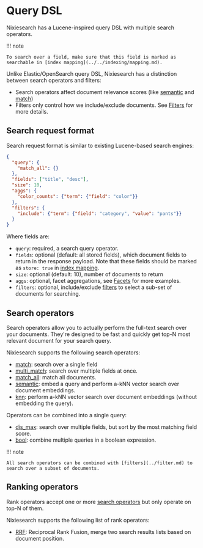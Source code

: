 # Query DSL

Nixiesearch has a Lucene-inspired query DSL with multiple search operators.

!!! note

    To search over a field, make sure that this field is marked as searchable in [index mapping](../../indexing/mapping.md).

Unlike Elastic/OpenSearch query DSL, Nixiesearch has a distinction between search operators and filters:

* Search operators affect document relevance scores (like [semantic](retrieve/semantic.md) and [match](retrieve/match.md))
* Filters only control how we include/exclude documents. See [Filters](../filter.md) for more details. 

## Search request format

Search request format is similar to existing Lucene-based search engines:

```json
{
  "query": {
    "match_all": {}
  },
  "fields": ["title", "desc"],
  "size": 10,
  "aggs": {
    "color_counts": {"term": {"field": "color"}}
  },
  "filters": {
    "include": {"term": {"field": "category", "value": "pants"}}
  }
}
```

Where fields are:

* `query`: required, a search query operator. 
* `fields`: optional (default: all stored fields), which document fields to return in the response payload. Note that these fields should be marked as `store: true` in [index mapping](../../indexing/mapping.md).
* `size`: optional (default: 10), number of documents to return
* `aggs`: optional, facet aggregations, see [Facets](../facet.md) for more examples.
* `filters`: optional, include/exclude [filters](../filter.md) to select a sub-set of documents for searching.

## Search operators

Search operators allow you to actually perform the full-text search over your documents. They're designed to be fast and quickly get top-N most relevant document for your search query.

Nixiesearch supports the following search operators:

* [match](retrieve/match.md): search over a single field
* [multi_match](retrieve/multi_match.md): search over multiple fields at once.
* [match_all](retrieve/match_all.md): match all documents.
* [semantic](retrieve/semantic.md): embed a query and perform a-kNN vector search over document embeddings.
* [knn](retrieve/knn.md): perform a-kNN vector search over document embeddings (without embedding the query).

Operators can be combined into a single query:

* [dis_max](retrieve/dis_max.md): search over multiple fields, but sort by the most matching field score.
* [bool](retrieve/bool.md): combine multiple queries in a boolean expression.

!!! note 

    All search operators can be combined with [filters](../filter.md) to search over a subset of documents.

## Ranking operators

Rank operators accept one or more [search operators](#search-operators) but only operate on top-N of them.

Nixiesearch supports the following list of rank operators:

* [RRF](rank/rrf.md): Reciprocal Rank Fusion, merge two search results lists based on document position.

